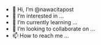 - 👋 Hi, I’m @nawacitapost
- 👀 I’m interested in ...
- 🌱 I’m currently learning ...
- 💞️ I’m looking to collaborate on ...
- 📫 How to reach me ...

<!---
nawacitapost/nawacitapost is a ✨ special ✨ repository because its `README.md` (this file) appears on your GitHub profile.
You can click the Preview link to take a look at your changes.
--->

